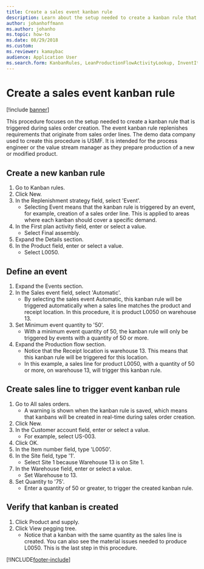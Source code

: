 ```yaml
--- 
title: Create a sales event kanban rule
description: Learn about the setup needed to create a kanban rule that is triggered during sales order creation with a step-by-step process for creating a new kanban rule. 
author: johanhoffmann
ms.author: johanho
ms.topic: how-to
ms.date: 08/29/2018
ms.custom:
ms.reviewer: kamaybac    
audience: Application User 
ms.search.form: KanbanRules, LeanProductionFlowActivityLookup, InventItemIdLookupSimple, SalesTableListPage, SalesCreateOrder, SalesTable, LeanPeggingTree
---
```


# Create a sales event kanban rule

[!include [banner](../../includes/banner.md)]

This procedure focuses on the setup needed to create a kanban rule that is triggered during sales order creation. The event kanban rule replenishes requirements that originate from sales order lines. The demo data company used to create this procedure is USMF. It is intended for the process engineer or the value stream manager as they prepare production of a new or modified product.




## Create a new kanban rule
1. Go to Kanban rules.
2. Click New.
3. In the Replenishment strategy field, select 'Event'.
    * Selecting Event means that the kanban rule is triggered by an event, for example, creation of a sales order line.   This is applied to areas where each kanban should cover a specific demand.  
4. In the First plan activity field, enter or select a value.
    * Select Final assembly.  
5. Expand the Details section.
6. In the Product field, enter or select a value.
    * Select L0050.  

## Define an event
1. Expand the Events section.
2. In the Sales event field, select 'Automatic'.
    * By selecting the sales event Automatic, this kanban rule will be triggered automatically when a sales line matches the product and receipt location. In this procedure, it is product L0050 on warehouse 13.  
3. Set Minimum event quantity to '50'.
    * With a minimum event quantity of 50, the kanban rule will only be triggered by events with a quantity of 50 or more.  
4. Expand the Production flow section.
    * Notice that the Receipt location is warehouse 13. This means that this kanban rule will be triggered for this location.  
    * In this example, a sales line for product L0050, with a quantity of 50 or more, on warehouse 13, will trigger this kanban rule.  

## Create sales line to trigger event kanban rule
1. Go to All sales orders.
    * A warning is shown when the kanban rule is saved, which means that kanbans will be created in real-time during sales order creation.  
2. Click New.
3. In the Customer account field, enter or select a value.
    * For example, select US-003.  
4. Click OK.
5. In the Item number field, type 'L0050'.
6. In the Site field, type '1'.
    * Select Site 1 because Warehouse 13 is on Site 1.  
7. In the Warehouse field, enter or select a value.
    * Set Warehouse to 13.  
8. Set Quantity to '75'.
    * Enter a quantity of 50 or greater, to trigger the created kanban rule.  

## Verify that kanban is created
1. Click Product and supply.
2. Click View pegging tree.
    * Notice that a kanban with the same quantity as the sales line is created. You can also see the material issues needed to produce L0050. This is the last step in this procedure.  



[!INCLUDE[footer-include](../../../includes/footer-banner.md)]